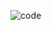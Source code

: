 ![code](https://user-images.githubusercontent.com/26512984/230290017-1f2c5629-2001-4730-82b2-2652eb530ef0.png)
